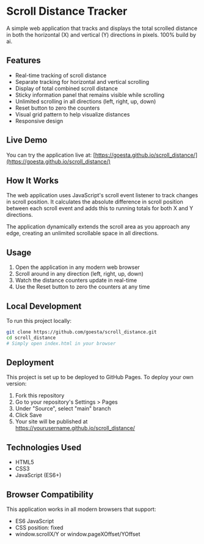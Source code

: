 # Scroll Distance Tracker

A simple web application that tracks and displays the total scrolled distance in both the horizontal (X) and vertical (Y) directions in pixels. 100% build by ai.

## Features

- Real-time tracking of scroll distance
- Separate tracking for horizontal and vertical scrolling
- Display of total combined scroll distance
- Sticky information panel that remains visible while scrolling
- Unlimited scrolling in all directions (left, right, up, down)
- Reset button to zero the counters
- Visual grid pattern to help visualize distances
- Responsive design

## Live Demo

You can try the application live at: [https://goesta.github.io/scroll_distance/](https://goesta.github.io/scroll_distance/)

## How It Works

The web application uses JavaScript's scroll event listener to track changes in scroll position. It calculates the absolute difference in scroll position between each scroll event and adds this to running totals for both X and Y directions.

The application dynamically extends the scroll area as you approach any edge, creating an unlimited scrollable space in all directions.

## Usage

1. Open the application in any modern web browser
2. Scroll around in any direction (left, right, up, down)
3. Watch the distance counters update in real-time
4. Use the Reset button to zero the counters at any time

## Local Development

To run this project locally:

```bash
git clone https://github.com/goesta/scroll_distance.git
cd scroll_distance
# Simply open index.html in your browser
```

## Deployment

This project is set up to be deployed to GitHub Pages. To deploy your own version:

1. Fork this repository
2. Go to your repository's Settings > Pages
3. Under "Source", select "main" branch
4. Click Save
5. Your site will be published at https://yourusername.github.io/scroll_distance/

## Technologies Used

- HTML5
- CSS3
- JavaScript (ES6+)

## Browser Compatibility

This application works in all modern browsers that support:
- ES6 JavaScript
- CSS position: fixed
- window.scrollX/Y or window.pageXOffset/YOffset 